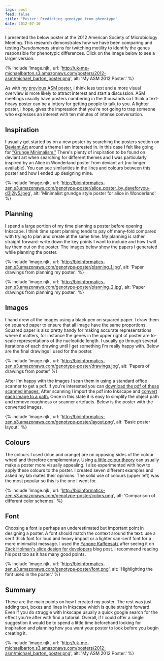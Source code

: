```yaml
---
tags: post
feed: false
title: "Poster: Predicting genotype from phenotype"
date: 2012-07-16
---
```


I presented the below poster at the 2012 American Society of Microbiology
Meeting. This research demonstrates how we have been comparing and testing
_Pseudomonas_ strains for twitching motility to identify the genes responsible
for phenotypic differences. Click on the image below to see a larger version.

{% include 'image.njk',
  url: 'http://uk-me-michaelbarton.s3.amazonaws.com/posters/2012-asm/michael_barton_poster.png',
  alt: 'My ASM 2012 Poster.' %}

As with [my previous ASM poster][previous], I think less text and a more visual
overview is more likely to attract interest and start a discussion. ASM
meetings usually have posters numbering in the thousands so I think a
text-heavy poster can be a lottery for getting people to talk to you. A lighter
poster, I hope, gives the impression that you're not going to trap someone who
expresses an interest with ten minutes of intense conversation.

[previous]: /post/preseting-software-on-a-poster/

## Inspiration

I usually get started by on a new poster by searching the posters section on
[Deviant Art](http://www.deviantart.com/) around a theme I am interested in. In
this case I felt like going for ["Grunge Minimalism."][search] There's plenty
of inspiration to be found on deviant art when searching for different themes
and I was particularly inspired by an Alice in Wonderland poster from deviant
art (no longer available). You can see similarities in the lines and colours
between this poster and how I ended up designing mine.

{% include 'image.njk',
  url: 'http://bioinformatics-zen.s3.amazonaws.com/genotype-poster/alice_poster_by_daveforyou-d3j2iy5.jpeg',
  alt: 'Minimalist grundge style poster for alice in Wonderland' %}

[search]: http://browse.deviantart.com/?qh=&section=&q=minimalism+grunge
[alice]: http://daveforyou.deviantart.com/
[original]: http://daveforyou.deviantart.com/gallery/#/d3j2iy5

## Planning

I spend a large portion of my time planning a poster before opening Inkscape. I
think time spent planning tends to pay off many-fold compared with trying to
plan and create at the same time. My planning is rather straight forward: write
down the key points I want to include and how I will lay them out on the
poster. The images below show the papers I generated while planning the poster.

{% include 'image.njk',
  url: 'http://bioinformatics-zen.s3.amazonaws.com/genotype-poster/planning_1.jpg',
  alt: 'Paper drawings from planning my poster.' %}

{% include 'image.njk',
  url: 'http://bioinformatics-zen.s3.amazonaws.com/genotype-poster/planning_2.jpg',
  alt: 'Paper drawings from planning my poster.' %}

## Images

I hand drew all the images using a black pen on squared paper. I draw them on
squared paper to ensure that all image have the same proportions. Squared paper
is also pretty handy for making accurate representations where it matters, for
instance the genes in the upper right of poster are to-scale representations of
the nucleotide length. I usually go through several iterations of each drawing
until I get something I'm really happy with. Below are the final drawings I
used for the poster.

{% include 'image.njk',
  url: 'http://bioinformatics-zen.s3.amazonaws.com/genotype-poster/drawings.jpg',
  alt: 'Papers of drawings from poster' %}

After I'm happy with the images I scan them in using a standard office scanner
to get a pdf. If you're interested you can [download the pdf of these scanned
images.][originals] After scanning I import the pdf into Inkscape and [convert
each image to a path.][convert] Once in this state it is easy to simplify the
object path and remove roughness or scanner artefacts. Below is the poster with
the converted images.

[originals]: http://bioinformatics-zen.s3.amazonaws.com/genotype-poster/originals.pdf

{% include 'image.njk',
  url: 'http://bioinformatics-zen.s3.amazonaws.com/genotype-poster/layout.png',
  alt: 'Basic poster layout.' %}

[convert]: https://inkscape.org/en/doc/tracing/tutorial-tracing.html

## Colours

The colours I used (blue and orange) are on opposing sides of the colour wheel
and therefore complementary. Using [a little colour theory][colour] can usually
make a poster more visually appealing. I also experimented with how to apply
these colours to the poster. I created seven different examples and asked my lab
mates their opinions. The solid use of colours (upper left) was the most popular
so this is the one I went for.

[colour]: http://www.colormatters.com/color-and-design/basic-color-theory

{% include 'image.njk',
  url: 'http://bioinformatics-zen.s3.amazonaws.com/genotype-poster/colors.png',
  alt: 'Comparison of different color schemes.' %}

## Font

Choosing a font is perhaps an underestimated but important point in designing a
poster. A font should match the context around the text: use a serif thick font
for loud and heavy impact or a lighter san-serif font for a more minimalist
message. I used the [Yanone Kaffeesatz][font] after seeing it on [Zack Holman's
slide design for developers][zack] blog post. I recommend reading his post too
as it has many good points.

{% include 'image.njk',
  url: 'http://bioinformatics-zen.s3.amazonaws.com/genotype-poster/font.png',
  alt: 'Highlighting the font used in the poster.' %}

[font]: http://www.yanone.de/typedesign/kaffeesatz/
[zack]: http://zachholman.com/posts/slide-design-for-developers/

## Summary

These are the main points on how I created my poster. The rest was just adding
text, boxes and lines in Inkscape which is quite straight forward. Even if you
do struggle with Inkscape usually a quick google search for the effect you're
after with find a tutorial. Overall, if I could offer a single suggestion it
would be to spend a little time beforehand looking for inspiration and planning
how you want your poster to look before you begin creating it.

{% include 'image.njk',
  url: 'http://uk-me-michaelbarton.s3.amazonaws.com/posters/2012-asm/michael_barton_poster.png',
  alt: 'My ASM 2012 Poster.' %}

